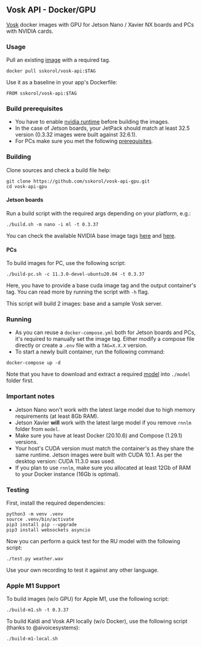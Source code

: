 ## Vosk API - Docker/GPU

[Vosk](https://github.com/alphacep/vosk-api) docker images with GPU for Jetson Nano / Xavier NX boards and PCs with NVIDIA cards.

### Usage

Pull an existing [image](https://hub.docker.com/r/sskorol/vosk-api) with a required tag.

```shell
docker pull sskorol/vosk-api:$TAG
```

Use it as a baseline in your app's Dockerfile:

```shell
FROM sskorol/vosk-api:$TAG
```

### Build prerequisites

- You have to enable [nvidia runtime](https://github.com/dusty-nv/jetson-containers#docker-default-runtime) before building the images.
- In the case of Jetson boards, your JetPack should match at least 32.5 version (0.3.32 images were built against 32.6.1).
- For PCs make sure you met the following [prerequisites](https://medium.com/geekculture/installing-cudnn-and-cuda-toolkit-on-ubuntu-20-04-for-machine-learning-tasks-f41985fcf9b2).

### Building

Clone sources and check a build file help:

```shell
git clone https://github.com/sskorol/vosk-api-gpu.git
cd vosk-api-gpu
```

#### Jetson boards

Run a build script with the required args depending on your platform, e.g.:

```shell
./build.sh -m nano -i ml -t 0.3.37
```

You can check the available NVIDIA base image tags [here](https://ngc.nvidia.com/catalog/containers/nvidia:l4t-base) and [here](https://ngc.nvidia.com/catalog/containers/nvidia:l4t-ml). 

#### PCs

To build images for PC, use the following script:

```shell
./build-pc.sh -c 11.3.0-devel-ubuntu20.04 -t 0.3.37
```

Here, you have to provide a base cuda image tag and the output container's tag. You can read more by running the script with `-h` flag.

This script will build 2 images: base and a sample Vosk server.

### Running

- As you can reuse a `docker-compose.yml` both for Jetson boards and PCs, it's required to manually set the image tag. Either modify a compose file directly or create a `.env` file with a `TAG=X.X.X` version.
- To start a newly built container, run the following command:

```shell
docker-compose up -d
```

Note that you have to download and extract a required [model](https://alphacephei.com/vosk/models) into `./model` folder first.

### Important notes

- Jetson Nano won't work with the latest large model due to high memory requirements (at least 8Gb RAM).
- Jetson Xavier **will** work with the latest large model if you remove `rnnlm` folder from `model`.
- Make sure you have at least Docker (20.10.6) and Compose (1.29.1) versions.
- Your host's CUDA version must match the container's as they share the same runtime. Jetson images were built with CUDA 10.1. As per the desktop version: CUDA 11.3.0 was used.
- If you plan to use `rnnlm`, make sure you allocated at least 12Gb of RAM to your Docker instance (16Gb is optimal).

### Testing

First, install the required dependencies:

```shell
python3 -m venv .venv
source .venv/bin/activate
pip3 install pip --upgrade
pip3 install websockets asyncio
```

Now you can perform a quick test for the RU model with the following script:

```shell
./test.py weather.wav
```

Use your own recording to test it against any other language. 

### Apple M1 Support

To build images (w/o GPU) for Apple M1, use the following script:

```shell
./build-m1.sh -t 0.3.37
```

To build Kaldi and Vosk API locally (w/o Docker), use the following script (thanks to @aivoicesystems):

```shell
./build-m1-local.sh
```

